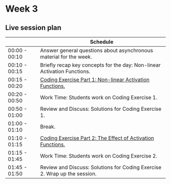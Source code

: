 # Week 3

## Live session plan

|                | Schedule                                                    |
|----------------|-------------------------------------------------------------|
|00:00 - 00:10   |Answer general questions about asynchronous material for the week.|
|00:10 - 00:15   |Briefly recap key concepts for the day: Non-linear Activation Functions.|
|00:15 - 00:20   |[Coding Exercise Part 1: Non-linear Activation Functions.](https://colab.research.google.com/github/emmanueliarussi/DU-DeepLearning/blob/master/week_3/Coding_Exercise_Part_1_Non-linear_Activation_Functions.ipynb)|
|00:20 - 00:50   |Work Time: Students work on Coding Exercise 1.                  |
|00:50 - 01:00   |Review and Discuss: Solutions for Coding Exercise 1.            |
|01:00 - 01:10   |Break.            |
|01:10 - 01:15   |[Coding Exercise Part 2: The Effect of Activation Functions.](https://colab.research.google.com/github/emmanueliarussi/DU-DeepLearning/blob/master/week_3/Coding_Exercise_Part_2_The_Effect_of_Activation_Functions.ipynb) |
|01:15 - 01:45   |Work Time: Students work on Coding Exercise 2.                  |
|01:45 - 01:50   |Review and Discuss: Solutions for Coding Exercise 2. Wrap up the session.       |
